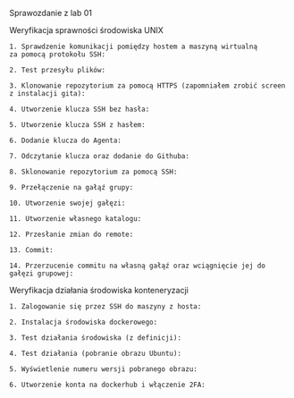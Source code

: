Sprawozdanie z lab 01

Weryfikacja sprawności środowiska UNIX

	1. Sprawdzenie komunikacji pomiędzy hostem a maszyną wirtualną 			za pomocą protokołu SSH:

	2. Test przesyłu plików:
	
	3. Klonowanie repozytorium za pomocą HTTPS (zapomniałem zrobić screen z instalacji gita):
	
	4. Utworzenie klucza SSH bez hasła:
	
	5. Utworzenie klucza SSH z hasłem:
	
	6. Dodanie klucza do Agenta:
	
	7. Odczytanie klucza oraz dodanie do Githuba:
	
	8. Sklonowanie repozytorium za pomocą SSH:
	
	9. Przełączenie na gałąź grupy:
	
	10. Utworzenie swojej gałęzi:
	
	11. Utworzenie własnego katalogu:
	
	12. Przesłanie zmian do remote:
	
	13. Commit:
	
	14. Przerzucenie commitu na własną gałąź oraz wciągnięcie jej do gałęzi grupowej:
	
	
Weryfikacja działania środowiska konteneryzacji

	1. Zalogowanie się przez SSH do maszyny z hosta:
	
	2. Instalacja środowiska dockerowego:
	
	3. Test działania środowiska (z definicji):

	4. Test działania (pobranie obrazu Ubuntu):
	
	5. Wyświetlenie numeru wersji pobranego obrazu:
	
	6. Utworzenie konta na dockerhub i włączenie 2FA: 
